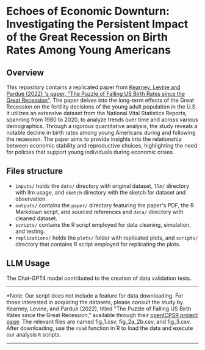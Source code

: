 # Echoes of Economic Downturn: Investigating the Persistent Impact of the Great Recession on Birth Rates Among Young Americans

## Overview

This repository contains a replicated paper from [Kearney, Levine and Pardue (2022) 's paper, "The Puzzle of Falling US Birth Rates since the Great Recession"](https://www.aeaweb.org/articles?id=10.1257/jep.36.1.151). The paper delves into the long-term effects of the Great Recession on the fertility decisions of the young adult population in the U.S. It utilizes an extensive dataset from the National Vital Statistics Reports, spanning from 1980 to 2020, to analyze trends over time and across various demographics. Through a rigorous quantitative analysis, the study reveals a notable decline in birth rates among young Americans during and following the recession. The paper aims to provide insights into the relationship between economic stability and reproductive choices, highlighting the need for policies that support young individuals during economic crises.

## Files structure

-   `inputs/` holds the `data/` directory with original dataset, `llm/` directory with llm usage, and `sketch` directory with the sketch for dataset and observation.
-   `outputs/` contains the `paper/` directory featuring the paper's PDF, the R Markdown script, and sourced references and `data/` directory with cleaned dataset.
-   `scripts/` contains the R script employed for data cleaning, simulation, and testing.
-   `replications/` holds the `plots/` folder with replicated plots, and `scripts/` directory that contains R script employed for replicating the plots.

## LLM Usage

The Chat-GPT4 model contributed to the creation of data validation tests.

---

*Note: Our script does not include a feature for data downloading. For those interested in acquiring the datasets, please consult the study by Kearney, Levine, and Pardue (2022), titled "The Puzzle of Falling US Birth Rates since the Great Recession," available through their [openICPSR project page](https://www.openicpsr.org/openicpsr/project/144981/version/V1/view?path=/openicpsr/144981/fcr:versions/V1/data&type=folder). The relevant files are named fig_1.csv, fig_2a_2b.csv, and fig_3.csv. After downloading, use the `read` function in R to load the data and execute our analysis `R` scripts.

---
